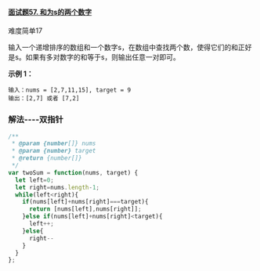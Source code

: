 #### [面试题57. 和为s的两个数字](https://leetcode-cn.com/problems/he-wei-sde-liang-ge-shu-zi-lcof/)

难度简单17

输入一个递增排序的数组和一个数字s，在数组中查找两个数，使得它们的和正好是s。如果有多对数字的和等于s，则输出任意一对即可。

 

**示例 1：**

```
输入：nums = [2,7,11,15], target = 9
输出：[2,7] 或者 [7,2]
```

### 解法----双指针

```js
/**
 * @param {number[]} nums
 * @param {number} target
 * @return {number[]}
 */
var twoSum = function(nums, target) {
  let left=0;
  let right=nums.length-1;
  while(left<right){
    if(nums[left]+nums[right]===target){
      return [nums[left],nums[right]];
    }else if(nums[left]+nums[right]<target){
      left++;
    }else{
      right--
    }
  }
};
```


